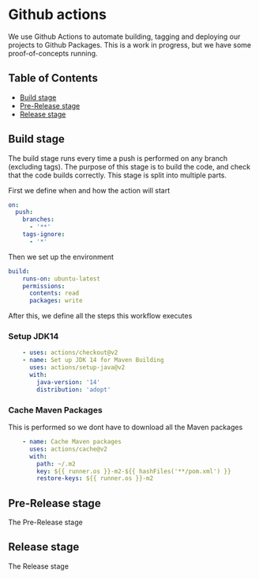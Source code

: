 # Github actions

We use Github Actions to automate building, tagging and deploying our projects to Github Packages. This is a work in progress, but we have some proof-of-concepts running. 

## Table of Contents

* [Build stage](##build-stage)
* [Pre-Release stage](##pre-release-stage)
* [Release stage](##release-stage)

## Build stage

The build stage runs every time a push is performed on any branch (excluding tags). The purpose of this stage is to build the code, and check that the code builds correctly. This stage is split into multiple parts. 

First we define when and how the action will start

```yaml
on:
  push:
    branches:
      - '**'
    tags-ignore:
      - '*'
```

Then we set up the environment

```yaml
build:
    runs-on: ubuntu-latest
    permissions:
      contents: read
      packages: write
```

After this, we define all the steps this workflow executes

### Setup JDK14

```yaml
    - uses: actions/checkout@v2
    - name: Set up JDK 14 for Maven Building
      uses: actions/setup-java@v2
      with:
        java-version: '14'
        distribution: 'adopt'
```

### Cache Maven Packages

This is performed so we dont have to download all the Maven packages

```yaml
    - name: Cache Maven packages
      uses: actions/cache@v2
      with:
        path: ~/.m2
        key: ${{ runner.os }}-m2-${{ hashFiles('**/pom.xml') }}
        restore-keys: ${{ runner.os }}-m2
```

## Pre-Release stage

The Pre-Release stage

## Release stage

The Release stage
